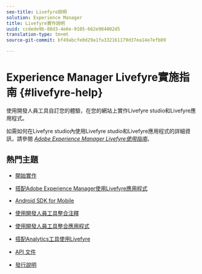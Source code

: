 ```yaml
---
seo-title: Livefyre說明
solution: Experience Manager
title: Livefyre實作說明
uuid: ccdede9b-88d3-4e6e-9105-662e984002d5
translation-type: tm+mt
source-git-commit: bf49abcfe0d29a1fa332161179d37ea14e7efb09

---
```



# Experience Manager Livefyre實施指南 {#livefyre-help}

使用開發人員工具自訂您的體驗，在您的網站上實作Livefyre studio和Livefyre應用程式。

如需如何在Livefyre studio內使用Livefyre studio和Livefyre應用程式的詳細資訊，請參閱 [*Adobe Experience Manager Livefyre使用指南*](/help/using/home.md)。

## 熱門主題

* [開始實作](c-getting-started/c-getting-started.md)

* [搭配Adobe Experience Manager使用Livefyre應用程式](https://helpx.adobe.com/experience-manager/6-4/sites/administering/using/livefyre.html)

* [Android SDK for Mobile](c-mobile-sdks/c-android-sdk.md)

* [使用開發人員工具整合注釋](/help/implementation/c-app-integrations/c-comments-integration/c-comments-integration.md)

* [使用開發人員工具整合應用程式](/help/implementation/c-getting-started/c-implementation-process/c-implementation-process.md)

* [搭配Analytics工具使用Livefyre](/help/implementation/livefyre-analytics/livefyre-analytics.md)

* [API 文件](https://api.livefyre.com)

* [發行說明](/help/using/c-rn/c-rn.md)